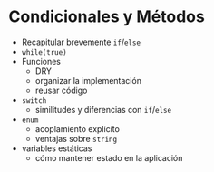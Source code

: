 # Condicionales y Métodos

- Recapitular brevemente `if`/`else`
- `while(true)`
- Funciones
  - DRY
  - organizar la implementación
  - reusar código
- `switch`
  - similitudes y diferencias con `if`/`else`
- `enum`
  - acoplamiento explícito
  - ventajas sobre `string`
- variables estáticas
  - cómo mantener estado en la aplicación